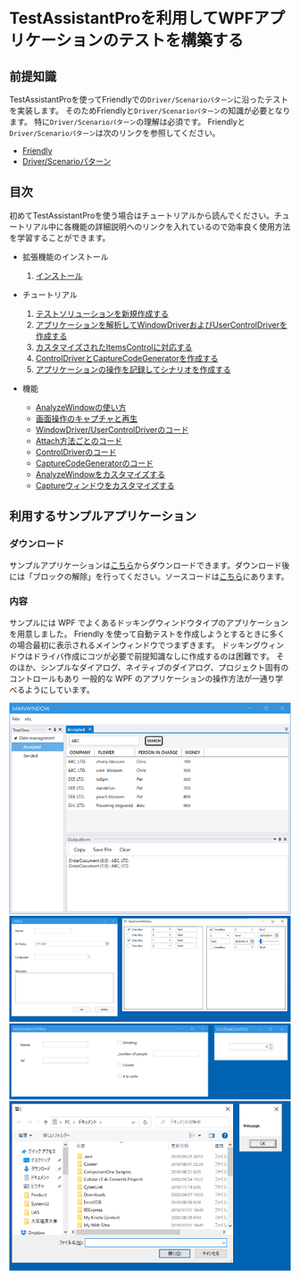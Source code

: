 # TestAssistantProを利用してWPFアプリケーションのテストを構築する

## 前提知識
TestAssistantProを使ってFriendlyでの`Driver/Scenarioパターン`に沿ったテストを実装します。
そのためFriendlyと`Driver/Scenarioパターン`の知識が必要となります。
特に`Driver/Scenarioパターン`の理解は必須です。
Friendlyと`Driver/Scenarioパターン`は次のリンクを参照してください。

+ [Friendly](https://github.com/Codeer-Software/Friendly/blob/master/README.jp.md)
+ [Driver/Scenarioパターン](https://github.com/Codeer-Software/Friendly/blob/master/TestAutomationDesign.jp.md)

## 目次
初めてTestAssistantProを使う場合はチュートリアルから読んでください。チュートリアル中に各機能の詳細説明へのリンクを入れているので効率良く使用方法を学習することができます。

- 拡張機能のインストール
  1. [インストール](feature/Install.md)

- チュートリアル
  1. [テストソリューションを新規作成する](tutorial/Sln.md)
  2. [アプリケーションを解析してWindowDriverおよびUserControlDriverを作成する](tutorial/WindowDriver.md)
  2. [カスタマイズされたItemsControlに対応する](tutorial/ItemsControlDriver.md)
  3. [ControlDriverとCaptureCodeGeneratorを作成する](tutorial/ControlDriver.md)
  4. [アプリケーションの操作を記録してシナリオを作成する](tutorial/Scenario.md)

- 機能
  - [AnalyzeWindowの使い方](feature/AnalyzeWindow.md)
  - [画面操作のキャプチャと再生](feature/CaptureAndExecute.md)
  - [WindowDriver/UserControlDriverのコード](feature/GeneratedCode.md)
  - [Attach方法ごとのコード](feature/Attach.md)
  - [ControlDriverのコード](feature/ControlDriver.md)
  - [CaptureCodeGeneratorのコード](feature/CaptureCodeGenerator.md)
  - [AnalyzeWindowをカスタマイズする](feature/CustomizeAnalyzeWindow.md)
  - [Captureウィンドウをカスタマイズする](feature/CustomizeCaptureWindow.md)
 
## 利用するサンプルアプリケーション
### ダウンロード
サンプルアプリケーションは[こちら](https://github.com/Codeer-Software/TestAssistantPro.Manual/releases/download/ver0.2/WpfDockApp.zip)からダウンロードできます。ダウンロード後には「ブロックの解除」を行ってください。ソースコードは[こちら](WpfDockApp)にあります。

### 内容
サンプルには WPF でよくあるドッキングウィンドウタイプのアプリケーションを用意しました。
Friendly を使って自動テストを作成しようとするときに多くの場合最初に表示されるメインウィンドウでつまずきます。
ドッキングウィンドウはドライバ作成にコツが必要で前提知識なしに作成するのは困難です。
そのほか、シンプルなダイアログ、ネイティブのダイアログ、プロジェクト固有のコントロールもあり
一般的な WPF のアプリケーションの操作方法が一通り学べるようにしています。

![DemoApp1.png](Img/DemoApp1.png)
![DemoApp2.png](Img/DemoApp2.png)
![DemoApp3.png](Img/DemoApp3.png)
![DemoApp4.png](Img/DemoApp4.png)
